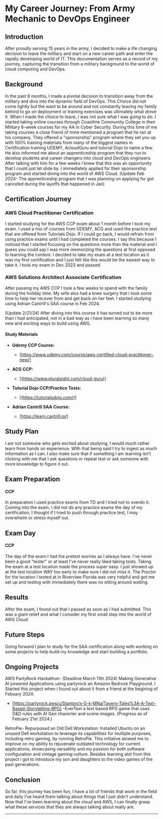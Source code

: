 # My Career Journey: From Army Mechanic to DevOps Engineer 

## Introduction

After proudly serving 15 years in the army, I decided to make a life changing decision to leave the military and start on a new career path and enter the rapidly developing world of IT.  This documentation serves as a record of my journey, capturing the transition from a military background to the world of cloud computing and DevOps.

## Background

In the past 6 months, I made a pivotal decision to transition away from the military and dive into the dynamic field of DevOps. This Choice did not come lightly but the want to be around and not constantly leaving my family behind to go on deployment or training exercises was ultimately what drove it. When I made the choice to leave, I was not sure what I was going to do. I started taking online courses through Coastline Community College in their Military 8-week courses for my AA in Cyber Security. During this time of me taking courses a close friend of mine mentioned a program that he ran at his company. They offered a "sponsorship" program where they set you up with 100% training materials from many of the biggest names in Certification training UDEMY, AcloudGuru and tutorial Dojo to name a few. He also informed me about an apprenticeship program that they run to develop students and career changers into cloud and DevOps engineers. After talking with him for a few weeks I knew that this was an opportunity that I could just let slide by. I immediately applied for their sponsorship program and started diving into the world of AWS Cloud. (Update Feb 2024- The apprenticeship program that I was planning on applying for got canceled during the layoffs that happened in Jan)

## Certification Journey

### AWS Cloud Practitioner Certification
I started studying for the AWS CCP exam about 1 month before I took my exam. I used a mix of courses from UDEMY, ACG and used the practice test that are offered from Tutorials Dojo. If I could go back, I would refrain from using practice exams until I had completed the courses. I say this because I noticed that I started focusing on the questions more than the material and I guess you could say I was more memorizing the questions at first opposed to learning the content. I decided to take my exam at a test location as it was my first certification and I just felt like this would be the easiest way to take it. I took my exam in Dec 2023 and passed. 


### AWS Solutions Architect Associate Certification
After passing my AWS CCP I took a few weeks to spend with the family during the holiday time. My wife also had a knee surgery that i took some time to help her recover from and get back on her feet. I started studying using Adrian Cantrill's SAA course in Feb 2024. 

(Update 2/21/24) After diving into this course it has turned out to be more than i had anticipated, not in a bad way as i have been learning so many new and exciting ways to build using AWS.



#### Study Materials

- **Udemy CCP Course:**
  - [https://www.udemy.com/course/aws-certified-cloud-practitioner-new/]
  

- **ACG CCP:**
  - [(https://www.pluralsight.com/cloud-guru)]


- **Tutorial Dojo CCP/Practice Tests:**
  - [(https://tutorialsdojo.com/)]
 

- **Adrian Cantrill SAA Course:**
  - [https://learn.cantrill.io/]
 


## Study Plan

I am not someone who gets excited about studying, I would much rather learn from hands on experience. With that being said I try to ingest as much information as I can. I also make sure that if something I am learning isn’t clicking with me that I ask questions or repeat test or ask someone with more knowledge to figure it out. 

## Exam Preparation

#### CCP 
In preparation I used practice exams from TD and I tried not to overdo it. Coming into the exam, I did not do any practice exams the day of my certification, I thought if I tried to push through practice test, I may overwhelm or stress myself out.

## Exam Day

#### CCP 
The day of the exam I had the pretest worries as I always have. I’ve never been a good "tester" or at least I’ve never really liked taking tests. Taking the exam at a test location made the process super easy. I just showed up at the test location WAY too early to make sure I did not miss it. The Proctor for the location I tested at in Riverview Florida was very helpful and got me set up and testing with immediately there was no sitting around waiting. 

## Results

After the exam, I found out that I passed as soon as I had submitted. This was a giant relief and what I consider my first small step into the world of AWS Cloud. 

## Future Steps

Going forward I plan to study for the SAA certification along with working on some projects to help build my knowledge and start building a portfolio. 

## Ongoing Projects
AWS PartyRock Hackathon- (Deadline March 11th 2024) Making Generative AI powered Applications using partyrock an Amazon Bedrock Playground. I Started this project when i found out about it from a friend at the begining of Febuary 2024. 
- [https://partyrock.aws/u/Stanton/x-G-k-MNa/Tavern-Tales%3A-A-Text-Based-Storytelling-RPG] -EverText a text based RPG game that uses D&D rules with AI Gen charecter and scene images. (Progress as of Febuary 21st 2024.)

RetroPie- Repurposed an Old Dell Workstation: Installed Ubuntu on an unused Dell workstation to leverage its capabilities for multiple purposes, including retro gaming, by running RetroPie. This initiative alowed me to improve on my ability to rejuvenate outdated technology for current applications, showcasing versatility and my passion for both software configuration and vintage gaming culture. Besides learning alot from this project i got to introduce my son and daughters to the video games of the past generations. 

## Conclusion

So far, this journey has been fun, I have a lot of friends that work in the field and daily I’ve heard them talking about things that I just didn’t understand. Now that I’ve been learning about the cloud and AWS, I can finally grasp what these services that they are always talking about really are.

---



<!---
Stanton63b1/Stanton63b1 is a ✨ special ✨ repository because its `README.md` (this file) appears on your GitHub profile.
You can click the Preview link to take a look at your changes.
--->
